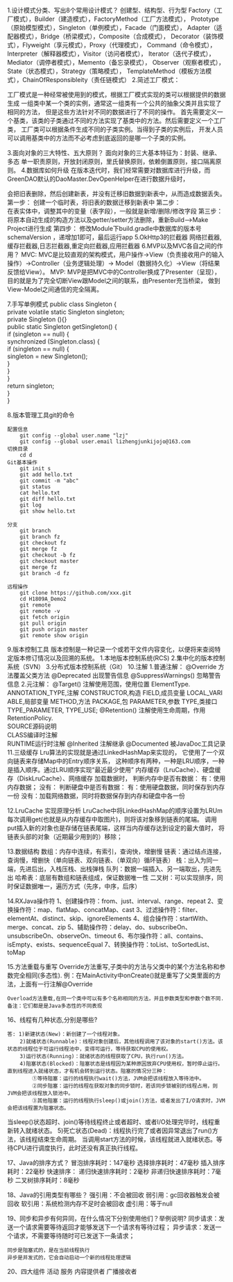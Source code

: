 ﻿1.设计模式分类、写出8个常用设计模式？
	创建型、结构型、行为型
	Factory（工厂模式），Builder（建造模式），FactoryMethod（工厂方法模式），
	Prototype（原始模型模式），Singleton（单例模式），Facade（门面模式），
	Adapter（适配器模式），Bridge（桥梁模式），Composite（合成模式），
	Decorator（装饰模式），Flyweight（享元模式），Proxy（代理模式），
	Command（命令模式），Interpreter（解释器模式），Visitor（访问者模式），
	Iterator（迭代子模式），Mediator（调停者模式），Memento（备忘录模式），
	Observer（观察者模式），State（状态模式），Strategy（策略模式），
	TemplateMethod（模板方法模式），ChainOfResponsibleity（责任链模式）
2.简述工厂模式：

工厂模式是一种经常被使用到的模式，根据工厂模式实现的类可以根据提供的数据生成
一组类中某一个类的实例，通常这一组类有一个公共的抽象父类并且实现了相同的方法，
但是这些方法针对不同的数据进行了不同的操作。
首先需要定义一个基类，该类的子类通过不同的方法实现了基类中的方法。然后需要定义一个工厂类，
工厂类可以根据条件生成不同的子类实例。当得到子类的实例后，
开发人员可以调用基类中的方法而不必考虑到底返回的是哪一个子类的实例。

3.面向对象的三大特性、五大原则？
	面向对象的三大基本特征为：封装、继承、多态
	单一职责原则，开放封闭原则，里氏替换原则，依赖倒置原则，接口隔离原则。
4.数据库如何升级
	在版本迭代时，我们经常需要对数据库进行升级，而GreenDAO默认的DaoMaster.DevOpenHelper在进行数据升级时，

会把旧表删除，然后创建新表，并没有迁移旧数据到新表中，从而造成数据丢失。
	第一步： 
		创建一个临时表，将旧表的数据迁移到新表中
	第二步：  
		在表实体中，调整其中的变量（表字段），一般就是新增/删除/修改字段
	第三步： 
		将原本自动生成的构造方法以及getter/setter方法删除，重新Build—>Make Project进行生成
	第四步： 
		修改Module下build.gradle中数据库的版本号schemaVersion ，递增加1即可，最后运行app
5.OkHttp3的拦截器
	网络拦截器,缓存拦截器,日志拦截器,重定向拦截器,应用拦截器
6.MVP以及MVC各自之间的作用？
	MVC:
MVC是比较直观的架构模式，用户操作->View（负责接收用户的输入操作）->Controller（业务逻辑处理）->
Model（数据持久化）->View（将结果反馈给View）。
	MVP:
MVP是把MVC中的Controller换成了Presenter（呈现），目的就是为了完全切断View跟Model之间的联系，由Presenter充当桥梁，
做到View-Model之间通信的完全隔离。

7.手写单例模式
	public class Singleton {  
	    private volatile static Singleton singleton;  
	    private Singleton (){}  
	    public static Singleton getSingleton() {  
	    if (singleton == null) {  
	        synchronized (Singleton.class) {  
	        if (singleton == null) {  
	            singleton = new Singleton();  
	        }  
	        }  
	    }  
	    return singleton;  
	    }  
	}

8.版本管理工具git的命令

	配置信息
		git config --global user.name "lzj"
		git config --global user.email lizhengjunkijojo@163.com
	切换目录
		cd d
	Git基本操作
		git init s
		git add hello.txt
		git commit -m "abc"
		git status
		cat hello.txt
		git diff hello.txt
		git log
		git show hello.txt
	
	分支
		git branch
		git branch fz
		git checkout fz
		git merge fz
		git checkout -b fz
		git checkout master
		git merge fz
		git branch -d fz
	
	远程操作
		git clone https://github.com/xxx.git
		cd H1809A_Demo2
		git remote
		git remote -v
		git fetch origin
		git pull origin
		git push origin master
		git remote show origin

9.版本控制工具
	版本控制是一种记录一个或若干文件内容变化，以便将来查阅特定版本修订情况以及回溯的系统。
	1.本地版本控制系统(RCS)
	2.集中化的版本控制系统（SVN）
	3.分布式版本控制系统（Git）
10.注解
	1.普通注解：
		@Override 方法覆盖父类方法
		@Deprecated 出现警告信息
		@SuppressWarnings() 忽略警告信息
	2.元注解：
		@Target()  注解使用范围，使用位置
		      ElementType.
		              ANNOTATION_TYPE,注解
		              CONSTRUCTOR,构造
		              FIELD,成员变量
					  LOCAL_VARI
ABLE,局部变量
		              METHOD,方法
		              PACKAGE,包
		              PARAMETER,参数
		              TYPE,类接口
		              TYPE_PARAMETER,
		              TYPE_USE;
		@Retention()  注解使用生命周期，作用
		      RetentionPolicy.  
					  SOURCE源码说明   
					  CLASS编译时注解     
					  RUNTIME运行时注解
		@Inherited  注解继承
		@Documented 被JavaDoc工具记录
11.三级缓存
	Lru算法的实现就是通过LinkedHashMap来实现的，
它使用了一个双向链表来存储Map中的Entry顺序关系，
这种顺序有两种，一种是LRU顺序，一种是插入顺序。通过LRU顺序实现“最近最少使用”
	内存缓存（LruCache）、硬盘缓存（DiskLruCache）、网络缓存
	加载数据时，
		判断内存中是否有数据：
			有：使用内存数据；
			没有：
			判断硬盘中是否有数据：
			有：使用硬盘数据，同时保存到内存一份
			没有：加载网络数据，同时将数据保存到内存和硬盘中各一份

12.LruCache 实现原理分析
	LruCache中将LinkedHashMap的顺序设置为LRUm 
每次调用get(也就是从内存缓存中取图片)，则将该对象移到链表的尾端。
调用put插入新的对象也是存储在链表尾端，这样当内存缓存达到设定的最大值时，
将链表头部的对象（近期最少用到的）移除；


13.数据结构
   数组：内存中连续，有索引，查询快，增删慢
   链表：通过结点连接，查询慢，增删快（单向链表、双向链表、（单双向）循环链表）
   栈：出入为同一端，先进后出，入栈压栈、出栈弹栈
   队列：数据一端插入、另一端取出，先进先出
   哈希表：底层有数组和链表组成，保证数据唯一性
   二叉树：可以实现排序，同时保证数据唯一，遍历方式（先序，中序，后序）

14.RXJava操作符
	1、创建操作符：from、just、interval、range、repeat
	2、变换操作符：map、flatMap、concatMap、cast
	3、过滤操作符：filter、elementAt、distinct、skip、ignoreElements
	4、组合操作符：startWith、merge、concat、zip
	5、辅助操作符：delay、do、subscribeOn、unsubscribeOn、observeOn、timeout
	6、布尔操作符：all、contains、isEmpty、exists、sequenceEqual
	7、转换操作符：toList、toSortedList、toMap

15.方法重载与重写
	Override方法重写,子类中的方法与父类中的某个方法名称和参数完全相同(多态性).
	例：在MainActivity中onCreate()就是重写了父类里面的方法，上面有一行注解@Override
	
	Overload方法重载,在同一个类中可以有多个名称相同的方法，并且参数类型和参数个数不同.
	备注：它们都是是Java多态性的不同表现

16、线程有几种状态,分别是哪些?

	答: 1)新建状态(New)：新创建了一个线程对象。
		2)就绪状态(Runnable)：线程对象创建后，其他线程调用了该对象的start()方法。该状态的线程位于可运行线程池中，变得可运行，等待获取CPU的使用权。
		3)运行状态(Running)：就绪状态的线程获取了CPU，执行run()方法。
		4)阻塞状态(Blocked)：阻塞状态是线程因为某种原因放弃CPU使用权，暂时停止运行。直到线程进入就绪状态，才有机会转到运行状态。阻塞的情况分三种：
			①等待阻塞：运行的线程执行wait()方法，JVM会把该线程放入等待池中。
			②同步阻塞：运行的线程在获取对象的同步锁时，若该同步锁被别的线程占用，则JVM会把该线程放入锁池中。
			③其他阻塞：运行的线程执行sleep()或join()方法，或者发出了I/O请求时，JVM会把该线程置为阻塞状态。
当sleep()状态超时、join()等待线程终止或者超时、或者I/O处理完毕时，线程重新转入就绪状态。
		5)死亡状态(Dead)：线程执行完了或者因异常退出了run()方法，该线程结束生命周期。
		当调用start方法的时候，该线程就进入就绪状态。等待CPU进行调度执行，此时还没有真正执行线程。

17、Java的排序方式？
	冒泡排序耗时：147毫秒
	选择排序耗时：47毫秒
	插入排序耗时：22毫秒
	快速排序：
		递归快速排序耗时：2毫秒
		非递归快速排序耗时：7毫秒
	二叉树排序耗时：8毫秒

18、Java的引用类型有哪些？
	强引用：不会被回收
	弱引用：gc回收器触发会被回收
	软引用：系统检测内存不足时会被回收
	虚引用：等于null

19、同步和异步有何异同，在什么情况下分别使用他们？举例说明?
	同步请求：发送一个请求需要等待返回才能够发送下一个请求有等待过程；
	异步请求：发送一个请求，不需要等待随时可已发送下一条请求；

    同步是阻塞式的，是在当前线程执行
	异步是并发式的，它会自动启动一个新的线程处理逻辑


20、四大组件
活动
服务
内容提供者
广播接收者